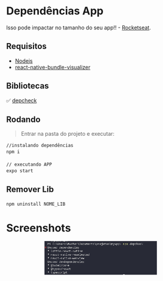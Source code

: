 # Dependências App
Isso pode impactar no tamanho do seu app!!  - [Rocketseat](https://www.youtube.com/watch?v=9ji4-ie2c1Y&ab_channel=Rocketseat).

## Requisitos
- [Nodejs](https://nodejs.org/en/download/)
- [react-native-bundle-visualizer](https://www.npmjs.com/package/react-native-bundle-visualizer)

## Bibliotecas

:white_check_mark:	[depcheck](https://www.npmjs.com/package/depcheck)

## Rodando
> Entrar na pasta do projeto e executar: 

```sh 
//instalando dependências 
npm i 

// executando APP
expo start
```


## Remover Lib

```sh 
npm uninstall NOME_LIB

```
# Screenshots
<p align="center">
  <img src="https://github.com/karenyov/dependenciasApp/blob/main/app.png" width="300">
</p>

